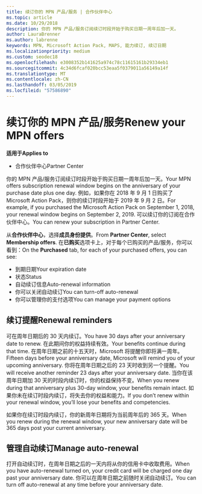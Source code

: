 ```yaml
---
title: 续订你的 MPN 产品/服务 | 合作伙伴中心
ms.topic: article
ms.date: 10/29/2018
description: 你的 MPN 产品/服务订阅续订时段开始于购买日期一周年后加一天。
author: LauraBrenner
ms.author: labrenne
keywords: MPN, Microsoft Action Pack, MAPS, 能力续订, 续订日期
ms.localizationpriority: medium
ms.custom: seodec18
ms.openlocfilehash: e3008352b141625a974c78c11615161b29334eb1
ms.sourcegitcommit: 4c34d6fcaf020bcc53eaa5f0379011a56149a14f
ms.translationtype: MT
ms.contentlocale: zh-CN
ms.lasthandoff: 03/05/2019
ms.locfileid: "57586890"
---
```

# <a name="renew-your-mpn-offers"></a><span data-ttu-id="5b0b2-104">续订你的 MPN 产品/服务</span><span class="sxs-lookup"><span data-stu-id="5b0b2-104">Renew your MPN offers</span></span>

<span data-ttu-id="5b0b2-105">**适用于**</span><span class="sxs-lookup"><span data-stu-id="5b0b2-105">**Applies to**</span></span>

- <span data-ttu-id="5b0b2-106">合作伙伴中心</span><span class="sxs-lookup"><span data-stu-id="5b0b2-106">Partner Center</span></span>

<span data-ttu-id="5b0b2-107">你的 MPN 产品/服务订阅续订时段开始于购买日期一周年后加一天。</span><span class="sxs-lookup"><span data-stu-id="5b0b2-107">Your MPN offers subscription renewal window begins on the anniversary of your purchase date plus one day.</span></span> <span data-ttu-id="5b0b2-108">例如，如果你在 2018 年 9 月 1 日购买了 Microsoft Action Pack，则你的续订时段开始于 2019 年 9 月 2 日。</span><span class="sxs-lookup"><span data-stu-id="5b0b2-108">For example, if you purchased the Microsoft Action Pack on September 1, 2018, your renewal window begins on September 2, 2019.</span></span> <span data-ttu-id="5b0b2-109">可以续订你的订阅在合作伙伴中心。</span><span class="sxs-lookup"><span data-stu-id="5b0b2-109">You can renew your subscription in Partner Center.</span></span>

<span data-ttu-id="5b0b2-110">从**合作伙伴中心**，选择**成员身份提供**。</span><span class="sxs-lookup"><span data-stu-id="5b0b2-110">From **Partner Center**, select **Membership offers**.</span></span>
<span data-ttu-id="5b0b2-111">在**已购买**选项卡上，对于每个已购买的产品/服务，你可以看到：</span><span class="sxs-lookup"><span data-stu-id="5b0b2-111">On the **Purchased** tab, for each of your purchased offers, you can see:</span></span>

- <span data-ttu-id="5b0b2-112">到期日期</span><span class="sxs-lookup"><span data-stu-id="5b0b2-112">Your expiration date</span></span>
- <span data-ttu-id="5b0b2-113">状态</span><span class="sxs-lookup"><span data-stu-id="5b0b2-113">Status</span></span>
- <span data-ttu-id="5b0b2-114">自动续订信息</span><span class="sxs-lookup"><span data-stu-id="5b0b2-114">Auto-renewal information</span></span>
- <span data-ttu-id="5b0b2-115">你可以关闭自动续订</span><span class="sxs-lookup"><span data-stu-id="5b0b2-115">You can turn-off auto-renewal</span></span>
- <span data-ttu-id="5b0b2-116">你可以管理你的支付选项</span><span class="sxs-lookup"><span data-stu-id="5b0b2-116">You can manage your payment options</span></span>

## <a name="renewal-reminders"></a><span data-ttu-id="5b0b2-117">续订提醒</span><span class="sxs-lookup"><span data-stu-id="5b0b2-117">Renewal reminders</span></span>

<span data-ttu-id="5b0b2-118">可在周年日期后的 30 天内续订。</span><span class="sxs-lookup"><span data-stu-id="5b0b2-118">You have 30 days after your anniversary date to renew.</span></span> <span data-ttu-id="5b0b2-119">在此期间你的权益持续有效。</span><span class="sxs-lookup"><span data-stu-id="5b0b2-119">Your benefits continue during that time.</span></span> <span data-ttu-id="5b0b2-120">在周年日期之前的十五天时，Microsoft 将提醒你即将满一周年。</span><span class="sxs-lookup"><span data-stu-id="5b0b2-120">Fifteen days before your anniversary date, Microsoft will remind you of your upcoming anniversary.</span></span> <span data-ttu-id="5b0b2-121">你将在周年日期之后的 23 天时收到另一个提醒。</span><span class="sxs-lookup"><span data-stu-id="5b0b2-121">You will receive another reminder 23 days after your anniversary date.</span></span> <span data-ttu-id="5b0b2-122">当你在该周年日期加 30 天的时段内续订时，你的权益保持不变。</span><span class="sxs-lookup"><span data-stu-id="5b0b2-122">When you renew during that anniversary plus 30-day window, your benefits remain intact.</span></span> <span data-ttu-id="5b0b2-123">如果你未在续订时段内续订，将失去你的权益和能力。</span><span class="sxs-lookup"><span data-stu-id="5b0b2-123">If you don’t renew within your renewal window, you’ll lose your benefits and competencies.</span></span>

<span data-ttu-id="5b0b2-124">如果你在续订时段内续订，你的新周年日期将为当前周年后的 365 天。</span><span class="sxs-lookup"><span data-stu-id="5b0b2-124">When you renew during the renewal window, your new anniversary date will be 365 days post your current anniversary.</span></span>

## <a name="manage-auto-renewal"></a><span data-ttu-id="5b0b2-125">管理自动续订</span><span class="sxs-lookup"><span data-stu-id="5b0b2-125">Manage auto-renewal</span></span>

<span data-ttu-id="5b0b2-126">打开自动续订时，在周年日期之后的一天内将从你的信用卡中收取费用。</span><span class="sxs-lookup"><span data-stu-id="5b0b2-126">When you have auto-renewal turned on, your credit card will be charged one day past your anniversary date.</span></span> <span data-ttu-id="5b0b2-127">你可以在周年日期之前随时关闭自动续订。</span><span class="sxs-lookup"><span data-stu-id="5b0b2-127">You can turn off auto-renewal at any time before your anniversary date.</span></span>
